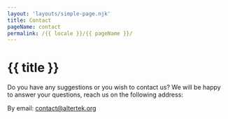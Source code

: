 ```yaml
---
layout: 'layouts/simple-page.njk'
title: Contact
pageName: contact
permalink: /{{ locale }}/{{ pageName }}/
---
```


# {{ title }}

Do you have any suggestions or you wish to contact us?
We will be happy to answer your questions, reach us on the following address:

By email: <contact@altertek.org>
